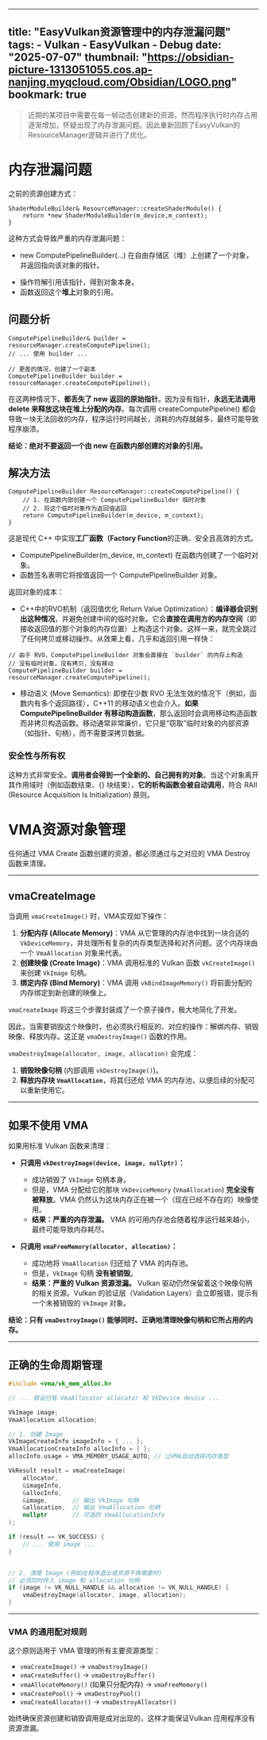 
---
title: "EasyVulkan资源管理中的内存泄漏问题"
tags:
    - Vulkan
    - EasyVulkan
    - Debug
date: "2025-07-07"
thumbnail: "https://obsidian-picture-1313051055.cos.ap-nanjing.myqcloud.com/Obsidian/LOGO.png"
bookmark: true
---
>近期的某项目中需要在每一帧动态创建新的资源。然而程序执行时内存占用逐渐增加，怀疑出现了内存泄漏问题。因此重新回顾了EasyVulkan的ResourceManager逻辑并进行了优化。

# 内存泄漏问题
之前的资源创建方式：
```
ShaderModuleBuilder& ResourceManager::createShaderModule() {
    return *new ShaderModuleBuilder(m_device,m_context);
}
```
这种方式会导致严重的内存泄漏问题：
- new ComputePipelineBuilder(...) 在自由存储区（堆）上创建了一个对象，并返回指向该对象的指针。
* 操作符解引用该指针，得到对象本身。
* 函数返回这个**堆上**对象的引用。

## 问题分析

```
ComputePipelineBuilder& builder = resourceManager.createComputePipeline();
// ... 使用 builder ...

// 更差的情况，创建了一个副本
ComputePipelineBuilder builder = resourceManager.createComputePipeline();
```
在这两种情况下，**都丢失了 new 返回的原始指针**。因为没有指针，**永远无法调用 delete 来释放这块在堆上分配的内存**。每次调用 createComputePipeline() 都会导致一块无法回收的内存，程序运行时间越长，消耗的内存就越多，最终可能导致程序崩溃。

**结论：绝对不要返回一个由 new 在函数内部创建的对象的引用。**

## 解决方法
```
ComputePipelineBuilder ResourceManager::createComputePipeline() {
    // 1. 在函数内部创建一个 ComputePipelineBuilder 临时对象
    // 2. 将这个临时对象作为返回值返回
    return ComputePipelineBuilder(m_device, m_context);
}
```
这是现代 C++ 中实现**工厂函数（Factory Function**的正确、安全且高效的方式。
- ComputePipelineBuilder(m_device, m_context) 在函数内创建了一个临时对象。
- 函数签名表明它将按值返回一个 ComputePipelineBuilder 对象。

返回对象的成本：
- C++中的RVO机制（返回值优化 Return Value Optimization）：**编译器会识别出这种情况**，并避免创建中间的临时对象。它会**直接在调用方的内存空间**（即接收返回值的那个对象的内存位置）上构造这个对象。这样一来，就完全跳过了任何拷贝或移动操作。从效果上看，几乎和返回引用一样快：
```
// 由于 RVO，ComputePipelineBuilder 对象会直接在 `builder` 的内存上构造
// 没有临时对象，没有拷贝，没有移动
ComputePipelineBuilder builder = resourceManager.createComputePipeline();
```

-  移动语义 (Move Semantics): 即使在少数 RVO 无法生效的情况下（例如，函数内有多个返回路径），C++11 的移动语义也会介入。**如果 ComputePipelineBuilder 有移动构造函数**，那么返回时会调用移动构造函数而非拷贝构造函数。移动通常非常廉价，它只是“窃取”临时对象的内部资源（如指针、句柄），而不需要深拷贝数据。

### 安全性与所有权
这种方式非常安全。**调用者会得到一个全新的、自己拥有的对象**。当这个对象离开其作用域时（例如函数结束、{} 块结束），**它的析构函数会被自动调用**，符合 RAII (Resource Acquisition Is Initialization) 原则。


# VMA资源对象管理
任何通过 VMA Create 函数创建的资源，都必须通过与之对应的 VMA Destroy 函数来清理。

-----

## vmaCreateImage

当调用 `vmaCreateImage()` 时，VMA实现如下操作：
1.  **分配内存 (Allocate Memory)**：VMA 从它管理的内存池中找到一块合适的 `VkDeviceMemory`，并处理所有复杂的内存类型选择和对齐问题。这个内存块由一个 `VmaAllocation` 对象来代表。
2.  **创建映像 (Create Image)**：VMA 调用标准的 Vulkan 函数 `vkCreateImage()` 来创建 `VkImage` 句柄。
3.  **绑定内存 (Bind Memory)**：VMA 调用 `vkBindImageMemory()` 将前面分配的内存绑定到新创建的映像上。

`vmaCreateImage` 将这三个步骤封装成了一个原子操作，极大地简化了开发。

因此，当需要销毁这个映像时，也必须执行相反的、对应的操作：解绑内存、销毁映像、释放内存。这正是 `vmaDestroyImage()` 函数的作用。

`vmaDestroyImage(allocator, image, allocation)` 会完成：
1.  **销毁映像句柄** (内部调用 `vkDestroyImage()`)。
2.  **释放内存块 `VmaAllocation`**，将其归还给 VMA 的内存池，以便后续的分配可以重新使用它。

-----

## 如果不使用 VMA 
如果用标准 Vulkan 函数来清理：
  * **只调用 `vkDestroyImage(device, image, nullptr)`：**

      * 成功销毁了 `VkImage` 句柄本身。
      * 但是，VMA 分配给它的那块 `VkDeviceMemory` (`VmaAllocation`) **完全没有被释放**。VMA 仍然认为这块内存正在被一个（现在已经不存在的）映像使用。
      * **结果：严重的内存泄漏。** VMA 的可用内存池会随着程序运行越来越小，最终可能导致内存耗尽。

  * **只调用 `vmaFreeMemory(allocator, allocation)`：**

      * 成功地将 `VmaAllocation` 归还给了 VMA 的内存池。
      * 但是，`VkImage` 句柄 **没有被销毁**。
      * **结果：严重的 Vulkan 资源泄漏。** Vulkan 驱动仍然保留着这个映像句柄的相关资源。Vulkan 的验证层（Validation Layers）会立即报错，提示有一个未被销毁的 `VkImage` 对象。

**结论：只有 `vmaDestroyImage()` 能够同时、正确地清理映像句柄和它所占用的内存。**

-----
## 正确的生命周期管理
```cpp
#include <vma/vk_mem_alloc.h>

// ... 假设已有 VmaAllocator allocator 和 VkDevice device ...

VkImage image;
VmaAllocation allocation;

// 1. 创建 Image
VkImageCreateInfo imageInfo = { ... };
VmaAllocationCreateInfo allocInfo = { };
allocInfo.usage = VMA_MEMORY_USAGE_AUTO; // 让VMA自动选择内存类型

VkResult result = vmaCreateImage(
    allocator,
    &imageInfo,
    &allocInfo,
    &image,       // 输出 VkImage 句柄
    &allocation,  // 输出 VmaAllocation 句柄
    nullptr       // 可选的 VmaAllocationInfo
);

if (result == VK_SUCCESS) {
    // ... 使用 image ...
}


// 2. 清理 Image (例如在程序退出或资源不再需要时)
// 必须同时传入 image 和 allocation 句柄
if (image != VK_NULL_HANDLE && allocation != VK_NULL_HANDLE) {
    vmaDestroyImage(allocator, image, allocation);
}
```

-----

### VMA 的通用配对规则

这个原则适用于 VMA 管理的所有主要资源类型：

  * `vmaCreateImage()`  -\> `vmaDestroyImage()`
  * `vmaCreateBuffer()`  -\> `vmaDestroyBuffer()`
  * `vmaAllocateMemory()` (如果只分配内存) -\> `vmaFreeMemory()`
  * `vmaCreatePool()` -\> `vmaDestroyPool()`
  * `vmaCreateAllocator()` -\> `vmaDestroyAllocator()`

始终确保资源创建和销毁调用是成对出现的，这样才能保证Vulkan 应用程序没有资源泄漏。